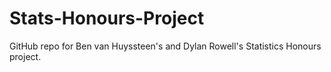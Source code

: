 # Stats-Honours-Project

GitHub repo for Ben van Huyssteen's and Dylan Rowell's Statistics Honours project.
